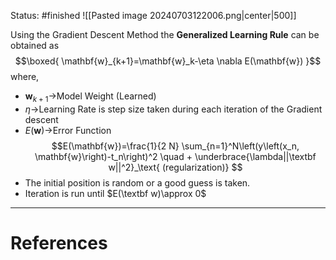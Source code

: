 Status: #finished 
![[Pasted image 20240703122006.png|center|500]]

Using the Gradient Descent Method the **Generalized Learning Rule** can be obtained as 
$$\boxed{
\mathbf{w}_{k+1}=\mathbf{w}_k-\eta \nabla E(\mathbf{w})
}$$
where, 
- $\textbf{w}_{k+1}\rightarrow$Model Weight (Learned)
- $\eta\rightarrow$Learning Rate is step size taken during each iteration of the Gradient descent 
- $E(\mathbf{w})\rightarrow$Error Function$$E(\mathbf{w})=\frac{1}{2 N} \sum_{n=1}^N\left(y\left(x_n, \mathbf{w}\right)-t_n\right)^2 \quad + \underbrace{\lambda||\textbf w||^2}_\text{ (regularization)} $$
- The initial position is random or a good guess is taken. 
- Iteration is run until $E(\textbf w)\approx 0$ 


---
# References
